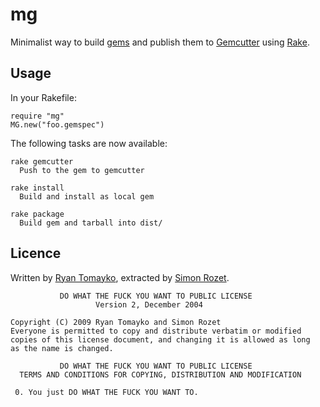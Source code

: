 mg
==

Minimalist way to build [gems](http://rubygems.org) and publish them to
[Gemcutter](http://gemcutter.org) using [Rake](http://rake.rubyforge.org).

Usage
-----

In your Rakefile:

    require "mg"
    MG.new("foo.gemspec")

The following tasks are now available:

    rake gemcutter
      Push to the gem to gemcutter

    rake install
      Build and install as local gem

    rake package
      Build gem and tarball into dist/

Licence
-------

Written by [Ryan Tomayko](http://tomayko.com/about), extracted
by [Simon Rozet](http://atonie.org).

               DO WHAT THE FUCK YOU WANT TO PUBLIC LICENSE
                       Version 2, December 2004

    Copyright (C) 2009 Ryan Tomayko and Simon Rozet
    Everyone is permitted to copy and distribute verbatim or modified
    copies of this license document, and changing it is allowed as long
    as the name is changed.

               DO WHAT THE FUCK YOU WANT TO PUBLIC LICENSE
      TERMS AND CONDITIONS FOR COPYING, DISTRIBUTION AND MODIFICATION

     0. You just DO WHAT THE FUCK YOU WANT TO.
